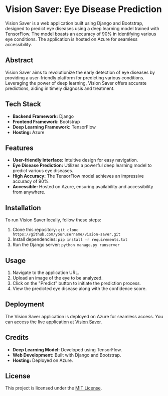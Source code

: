 # Vision Saver: Eye Disease Prediction

Vision Saver is a web application built using Django and Bootstrap, designed to predict eye diseases using a deep learning model trained with TensorFlow. The model boasts an accuracy of 90% in identifying various eye conditions. The application is hosted on Azure for seamless accessibility.

## Abstract

Vision Saver aims to revolutionize the early detection of eye diseases by providing a user-friendly platform for predicting various conditions. Leveraging the power of deep learning, Vision Saver offers accurate predictions, aiding in timely diagnosis and treatment.

## Tech Stack

- **Backend Framework:** Django
- **Frontend Framework:** Bootstrap
- **Deep Learning Framework:** TensorFlow
- **Hosting:** Azure

## Features

- **User-friendly Interface:** Intuitive design for easy navigation.
- **Eye Disease Prediction:** Utilizes a powerful deep learning model to predict various eye diseases.
- **High Accuracy:** The TensorFlow model achieves an impressive accuracy of 90%.
- **Accessible:** Hosted on Azure, ensuring availability and accessibility from anywhere.

## Installation

To run Vision Saver locally, follow these steps:

1. Clone this repository: `git clone https://github.com/yourusername/vision-saver.git`
2. Install dependencies: `pip install -r requirements.txt`
3. Run the Django server: `python manage.py runserver`

## Usage

1. Navigate to the application URL.
2. Upload an image of the eye to be analyzed.
3. Click on the "Predict" button to initiate the prediction process.
4. View the predicted eye disease along with the confidence score.

## Deployment

The Vision Saver application is deployed on Azure for seamless access. You can access the live application at [Vision Saver](http://your-azure-app-url.com).

## Credits

- **Deep Learning Model:** Developed using TensorFlow.
- **Web Development:** Built with Django and Bootstrap.
- **Hosting:** Deployed on Azure.

## License

This project is licensed under the [MIT License](LICENSE).
